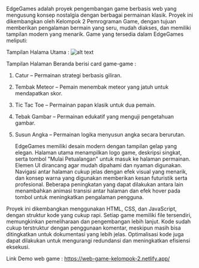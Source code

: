 EdgeGames adalah proyek pengembangan game berbasis web yang mengusung konsep
nostalgia dengan berbagai permainan klasik. Proyek ini dikembangkan oleh Kelompok 2
Pemrograman Game, dengan tujuan memberikan pengalaman bermain yang seru, mudah diakses,
dan memiliki tampilan modern yang menarik.
Game yang tersedia dalam EdgeGames meliputi:

Tampilan Halama Utama :
![alt text](https://ibb.co.com/HLwbBvkz?raw=true)


Tampilan Halaman Beranda berisi card game-game : 

1. Catur – Permainan strategi berbasis giliran.
   
3. Tembak Meteor – Pemain menembak meteor yang jatuh untuk mendapatkan skor.
   
5. Tic Tac Toe – Permainan papan klasik untuk dua pemain.
   
7. Tebak Gambar – Permainan edukatif yang menguji pengetahuan gambar.
   
9. Susun Angka – Permainan logika menyusun angka secara berurutan.
   
    EdgeGames memiliki desain modern dengan tampilan gelap yang elegan. Halaman utama
menampilkan logo game, deskripsi singkat, serta tombol "Mulai Petualangan" untuk masuk ke
halaman permainan. Elemen UI dirancang agar mudah dipahami dan nyaman digunakan. Navigasi
antar halaman cukup jelas dengan efek visual yang menarik, dan konsep warna yang digunakan
memberikan kesan futuristik serta profesional. Beberapa peningkatan yang dapat dilakukan antara
lain menambahkan animasi transisi antar halaman dan efek hover pada tombol untuk
meningkatkan pengalaman pengguna.

  Proyek ini dikembangkan menggunakan HTML, CSS, dan JavaScript, dengan struktur kode
yang cukup rapi. Setiap game memiliki file tersendiri, memungkinkan pemeliharaan dan
pengembangan lebih lanjut. Kode sudah cukup terstruktur dengan penggunaan komentar,
meskipun masih bisa ditingkatkan untuk dokumentasi yang lebih jelas. Optimalisasi kode juga
dapat dilakukan untuk mengurangi redundansi dan meningkatkan efisiensi eksekusi.

Link Demo web game : https://web-game-kelompok-2.netlify.app/
